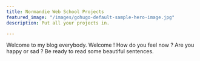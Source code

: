 ```yaml
---
title: Normandie Web School Projects
featured_image: "/images/gohugo-default-sample-hero-image.jpg"
description: Put all your projects in.

---
```

Welcome to my blog everybody. Welcome ! How do you feel now ? Are you happy or sad ? Be ready to read some beautiful sentences.